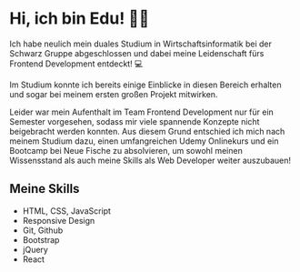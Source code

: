 # Hi, ich bin Edu! 👋🏻

Ich habe neulich mein duales Studium in Wirtschaftsinformatik bei der Schwarz Gruppe abgeschlossen und dabei meine Leidenschaft fürs Frontend Development entdeckt! 💻

Im Studium konnte ich bereits einige Einblicke in diesen Bereich erhalten und sogar bei meinem ersten großen Projekt mitwirken.

Leider war mein Aufenthalt im Team Frontend Development nur für ein Semester vorgesehen, sodass mir viele spannende Konzepte nicht beigebracht werden konnten.
Aus diesem Grund entschied ich mich nach meinem Studium dazu, einen umfangreichen Udemy Onlinekurs und ein Bootcamp bei Neue Fische zu absolvieren, um sowohl meinen Wissensstand als auch meine Skills als Web Developer weiter auszubauen!



## Meine Skills

- HTML, CSS, JavaScript
- Responsive Design
- Git, Github
- Bootstrap
- jQuery
- React

